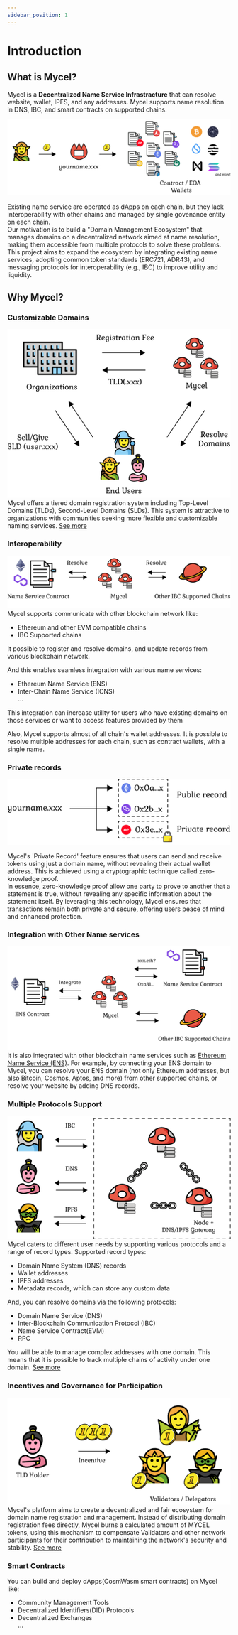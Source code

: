 ```yaml
---
sidebar_position: 1
---
```


# Introduction

## What is Mycel?

Mycel is a **Decentralized Name Service Infrastracture** that can resolve website, wallet, IPFS, and any addresses.
Mycel supports name resolution in DNS, IBC, and smart contracts on supported chains.

![contractwallets](../assets/multiwallet.png)

Existing name service are operated as dApps on each chain, but they lack interoperability with other chains and managed by single govenance entity on each chain.  
Our motivation is to build a "Domain Management Ecosystem" that manages domains on a decentralized network aimed at name resolution, making them accessible from multiple protocols to solve these problems.
This project aims to expand the ecosystem by integrating existing name services, adopting common token standards (ERC721, ADR43), and messaging protocols for interoperability (e.g., IBC) to improve utility and liquidity.

## Why Mycel?

### Customizable Domains

![tokenomics](../assets/tokenomics.png)
Mycel offers a tiered domain registration system including Top-Level Domains (TLDs), Second-Level Domains (SLDs).
This system is attractive to organizations with communities seeking more flexible and customizable naming services.
[See more](/overview/domain-registration)

### Interoperability

![interoperability](../assets/interchain.png)
Mycel supports communicate with other blockchain network like:

- Ethereum and other EVM compatible chains
- IBC Supported chains

It possible to register and resolve domains, and update records from various blockchain network.

And this enables seamless integration with various name services:

- Ethereum Name Service (ENS)
- Inter-Chain Name Service (ICNS)  
  ...

This integration can increase utility for users who have existing domains on those services or want to access features provided by them

Also, Mycel supports almost of all chain's wallet addresses.
It is possible to resolve multiple addresses for each chain, such as contract wallets, with a single name.

### Private records

![private](../assets/private_record.png)

Mycel's 'Private Record' feature ensures that users can send and receive tokens using just a domain name, without revealing their actual wallet address. This is achieved using a cryptographic technique called zero-knowledge proof.  
In essence, zero-knowledge proof allow one party to prove to another that a statement is true, without revealing any specific information about the statement itself. By leveraging this technology, Mycel ensures that transactions remain both private and secure, offering users peace of mind and enhanced protection.

### Integration with Other Name services

![integrate](../assets/integration.png)
It is also integrated with other blockchain name services such as [Ethereum Name Service (ENS)](https://ens.domains).
For example, by connecting your ENS domain to Mycel, you can resolve your ENS domain (not only Ethereum addresses, but also Bitcoin, Cosmos, Aptos, and more) from other supported chains, or resolve your website by adding DNS records.

### Multiple Protocols Support

![multiple-prortocols](../assets/protocols.png)
Mycel caters to different user needs by supporting various protocols and a range of record types.
Supported record types:

- Domain Name System (DNS) records
- Wallet addresses
- IPFS addresses
- Metadata records, which can store any custom data

And, you can resolve domains via the following protocols:

- Domain Name Service (DNS)
- Inter‑Blockchain Communication Protocol (IBC)
- Name Service Contract(EVM)
- RPC

You will be able to manage complex addresses with one domain.
This means that it is possible to track multiple chains of activity under one domain.
[See more](/overview/name-resolution)

### Incentives and Governance for Participation

![incentives](../assets/incentive.png)
Mycel's platform aims to create a decentralized and fair ecosystem for domain name registration and management. Instead of distributing domain registration fees directly, Mycel burns a calculated amount of MYCEL tokens, using this mechanism to compensate Validators and other network participants for their contribution to maintaining the network's security and stability.
[See more](/overview/tokenomics)

### Smart Contracts

You can build and deploy dApps(CosmWasm smart contracts) on Mycel like:

- Community Management Tools
- Decentralized Identifiers(DID) Protocols
- Decentralized Exchanges  
  ...
